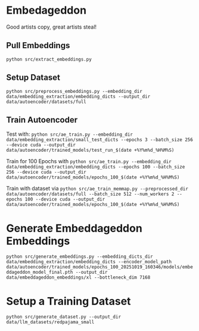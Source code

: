 # Embedageddon
Good artists copy, great artists steal!

## Pull Embeddings
`python src/extract_embeddings.py`

## Setup Dataset
`python src/preprocess_embeddings.py --embedding_dir data/embedding_extraction/embedding_dicts --output_dir data/autoencoder/datasets/full`

## Train Autoencoder

Test with:
`python src/ae_train.py --embedding_dir data/embedding_extraction/small_test_dicts --epochs 3 --batch_size 256 --device cuda --output_dir data/autoencoder/trained_models/test_run_$(date +%Y%m%d_%H%M%S)`

Train for 100 Epochs with
`python src/ae_train.py --embedding_dir data/embedding_extraction/embedding_dicts --epochs 100 --batch_size 256 --device cuda --output_dir data/autoencoder/trained_models/epochs_100_$(date +%Y%m%d_%H%M%S)`

Train with dataset via
`python src/ae_train_memmap.py --preprocessed_dir data/autoencoder/datasets/full --batch_size 512 --num_workers 2 --epochs 100 --device cuda --output_dir data/autoencoder/trained_models/epochs_100_$(date +%Y%m%d_%H%M%S)`

# Generate Embeddageddon Embeddings
`python src/generate_embeddings.py --embedding_dicts_dir data/embedding_extraction/embedding_dicts --encoder_model_path data/autoencoder/trained_models/epochs_100_20251019_160346/models/embeddageddon_model_final.pth --output_dir data/embeddageddon_embeddings/xl --bottleneck_dim 7168`


# Setup a Training Dataset
`python src/generate_dataset.py --output_dir data/llm_datasets/redpajama_small`